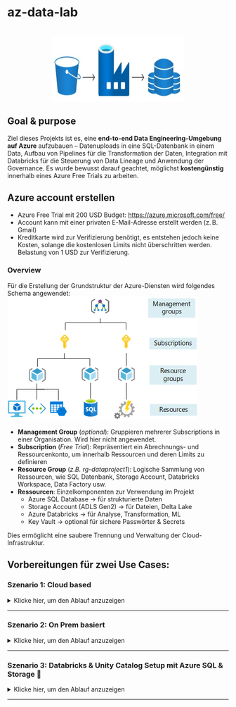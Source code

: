 # az-data-lab

<!-- PROJECT LOGO -->
<br />
<div align="center">
  <a href="">
    <img src="docs/logo.jpg" alt="Logo" width="300" height="150">
  </a>
</div>

## Goal & purpose
Ziel dieses Projekts ist es, eine **end-to-end Data Engineering-Umgebung auf Azure** aufzubauen –  Datenuploads in eine SQL-Datenbank in einem Data, Aufbau von Pipelines für die Transformation der Daten, Integration mit Databricks für die Steuerung von Data Lineage und Anwendung der Governance. Es wurde bewusst darauf geachtet, möglichst **kostengünstig** innerhalb eines Azure Free Trials zu arbeiten.

## Azure account erstellen
- Azure Free Trial mit 200 USD Budget: https://azure.microsoft.com/free/
- Account kann mit einer privaten E-Mail-Adresse erstellt werden (z. B. Gmail)
- Kreditkarte wird zur Verifizierung benötigt, es entstehen jedoch keine Kosten, solange die kostenlosen Limits nicht überschritten werden. Belastung von 1 USD zur Verifizierung.

### Overview
Für die Erstellung der Grundstruktur der Azure-Diensten wird folgendes Schema angewendet:
![Process](docs/scope-levels.png)
- **Management Group** (*optional*): Gruppieren mehrerer Subscriptions in einer Organisation. Wird hier nicht angewendet.
- **Subscription** (*Free Trial*): Repräsentiert ein Abrechnungs- und Ressourcenkonto, um innerhalb  Ressourcen und deren Limits zu definieren
- **Resource Group** (*z.B. rg-dataproject1*): Logische Sammlung von Ressourcen, wie SQL Datenbank, Storage Account, Databricks Workspace, Data Factory usw.
- **Ressourcen**: Einzelkomponenten zur Verwendung im Projekt
  - Azure SQL Database → für strukturierte Daten
  - Storage Account (ADLS Gen2) → für Dateien, Delta Lake
  - Azure Databricks → für Analyse, Transformation, ML
  - Key Vault → optional für sichere Passwörter & Secrets

Dies ermöglicht eine saubere Trennung und Verwaltung der Cloud-Infrastruktur.

## Vorbereitungen für zwei Use Cases:
### Szenario 1: Cloud based

<details>
<summary>Klicke hier, um den Ablauf anzuzeigen</summary>

<br>

- Service: Azure SQL Database
- Tier: Free/Basic (vCore serverless) für Testzwecke
- WICHTIG: Bei der Authentifizierung "SQL authentication" auswählen (nicht Entra ID oder AAD)
- Benutzername/Passwort wird direkt beim Erstellen gesetzt
- Zugriff über Firewall-Regel für eigene IP und Databricks-IP gewährleisten

### Tools

- **ODBC Driver 18 for SQL Server**  
  Download: https://learn.microsoft.com/en-us/sql/connect/odbc/download-odbc-driver-for-sql-server

- **Python 3.11+**
- **Git** für Versionierung
- **Azure CLI** für Skripting: https://learn.microsoft.com/en-us/cli/azure/install-azure-cli

### Python Libraries

```bash
pip install pyodbc pandas sqlalchemy python-dotenv
```

- `sqlalchemy` → für Verbindung zur DB
- `pandas` → für Datenverarbeitung
- `pyodbc` → für direkte SQL-Verbindung
- `dotenv` → für Umgebungsvariablen

---

### Setup Workflow

Ziel: End-to-End-Datenfluss in Azure mit Python aufbauen:

1. **Datenbank erstellen**
2. **Verbindung testen** (`db_connect.py`)
3. **Tabelle erstellen** (`db_create_table.py`)
4. **CSV-Daten laden** (`db_upload_data.py`)
5. **Verifizierung über Azure Portal oder Python**

#### Access

- Das Skript `db_connect.py` testet die Verbindung zur SQL-Datenbank mit Umgebungsvariablen aus `.env`
- Nutzt `pyodbc` für direkten SQL-Zugriff

```python
conn = pyodbc.connect(
    f"DRIVER={{ODBC Driver 18 for SQL Server}};SERVER={server};DATABASE={database};UID={username};PWD={password}"
)
```

#### Create Table

- `db_create_table.py` enthält das `CREATE TABLE`-Statement für die Tabelle `charging_stats`
- Nutzt `pyodbc` um die Tabelle direkt in der Datenbank anzulegen

#### Load Data

- `db_upload_data.py` lädt eine CSV-Datei (`charging_data.csv`) in die zuvor erstellte Tabelle
- Nutzt `pandas` + `sqlalchemy` um bulk insert durchzuführen

```python
df = pd.read_csv("charging_data.csv")
df.to_sql("charging_stats", con=engine, if_exists="append", index=False)
```

#### Verify Deployment

- Im Azure Portal: öffne die SQL-Datenbank → **Query Editor (Preview)**
- Melde dich mit SQL-Login an
- Führe z. B. aus:

```sql
SELECT TOP 10 * FROM charging_stats;
```

- Alternativ: Kontrolle auch möglich via Python/Notebook (`pd.read_sql(...)`)

</details>

---


### Szenario 2: On Prem basiert

<details>
<summary>Klicke hier, um den Ablauf anzuzeigen</summary>

<br>

![Scenario2](docs/scenario2.jpg)

1. **Einrichten der Self-hosted Integration Runtime (SHIR):**
   - Installation und Konfiguration der SHIR auf dem lokalen Server, um eine sichere Verbindung zwischen der lokalen Umgebung und Azure Data Factory herzustellen.

2. **Erstellen eines Linked Services für die lokale SQL Server-Datenbank:**
   - Konfiguration der Verbindungsdetails zur lokalen SQL Server-Datenbank in Azure Data Factory, einschließlich Servername, Datenbankname und Authentifizierungsinformationen.

3. **Erstellen eines Linked Services für Azure Data Lake Storage Gen2:**
   - Einrichtung der Verbindung zu Azure Data Lake Storage Gen2 durch Angabe des Speicherortnamens und der Authentifizierungsdetails.

4. **Erstellen einer Pipeline in Azure Data Factory:**
   - Zusammenstellung einer Pipeline mit einer Copy Data-Aktivität, die die Daten von der lokalen SQL Server-Datenbank in den Azure Data Lake Storage Gen2 überträgt.

5. **Konfigurieren der Copy Data-Aktivität:**
   - Festlegen der Quelle (lokale SQL Server-Datenbank) und des Ziels (Azure Data Lake Storage Gen2), Auswahl der zu kopierenden Tabellen oder Daten und Festlegung des Datenformats für die Speicherung im Data Lake.

6. **Veröffentlichen und Ausführen der Pipeline:**
   - Speichern und Veröffentlichen der erstellten Pipeline und anschließendes Starten der Pipeline, um den Datenübertragungsprozess zu initiieren.

7. **Überwachen der Pipeline-Ausführung:**
   - Verfolgung des Fortschritts und Überprüfung auf Fehler oder Warnungen während der Ausführung der Pipeline über die Monitoring-Funktion in Azure Data Factory.

</details>

---

### Szenario 3: Databricks & Unity Catalog Setup mit Azure SQL & Storage 🚀

<details>
<summary>Klicke hier, um den Ablauf anzuzeigen</summary>

<br>

Dieses Kapitel beschreibt Schritt für Schritt, wie eine Azure SQL-Datenbank mit Databricks (Premium Tier) verknüpft wird, um Daten zu lesen und Unity Catalog zu testen. Ideal für erste praktische Erfahrungen in einer Cloud-Datenumgebung. Source: https://learn.microsoft.com/en-us/azure/databricks/

---

## Voraussetzungen

- Azure Subscription mit Budget (kein Free Trial)
- Zugriff auf das Azure-Portal mit Adminrechten
- Azure SQL-Datenbank & SQL Server
- Azure Storage Account mit **Hierarchical Namespace (HNS)** aktiviert
- Databricks Free Trial mit **Premium Tier** gewählt
- Du bist der Azure **Entra Admin** / Directory Admin

---

## Ressourcen im Projekt

- **SQL Server:** `xxx-cmdb`
- **SQL Datenbank:** `xxx-cmdb/cmdb`
- **Storage Account:** `xxxxdatalake`
- **Virtual Network:** `nw-xxxxxx-xxxx`

---

## Schritt-für-Schritt Anleitung

### 1. Storage Account prüfen (Unity Catalog Voraussetzung)

> Unity Catalog benötigt einen Data Lake Storage mit aktiviertem **Hierarchical Namespace** (ADLS Gen2).

- Gehe in Azure zum Storage `xxxxdatalake`
- Navigiere zu **Configuration**
- **Hierarchical namespace = Enabled**
    - Falls **nicht aktiviert**: neuen Storage Account erstellen (mit HNS!)

---

### 2. Databricks Workspace erstellen (Premium Tier)

- Gehe im Azure-Portal zu "Azure Databricks"
- Wähle:
  - **Pricing Tier:** Premium
  - **Region:** identisch mit SQL & Storage (z. B. Switzerland North)
  - **Resource Group:** gleich wie für andere Ressourcen
- Deployment starten

---

### 3. Unity Catalog einrichten

Source: 
- https://learn.microsoft.com/en-us/azure/databricks/data-governance/unity-catalog/get-started
- https://learn.microsoft.com/en-us/azure/databricks/data-governance/unity-catalog/create-metastore

- Navigiere im Databricks-Workspace zu **Admin Settings > Unity Catalog**
- Klicke **Enable Unity Catalog**
- Folge dem Wizard:
  - Erstelle einen **Metastore**
  - Verknüpfe den Storage Account `xxxxdatalake`
  - Lege dich als **Metastore-Admin** fest

---

### 4. Verbindung zur SQL-Datenbank herstellen (JDBC)

Source: https://learn.microsoft.com/en-us/azure/databricks/connect/storage/tutorial-azure-storage

- Firewall-Regel im SQL Server: IP von Databricks zulassen
- Stelle sicher, dass **SQL Authentication** aktiviert ist
- Beispiel-Notebook:

```python
jdbc_url = "jdbc:sqlserver://xxx-xxxx.database.windows.net:xxxx;database=cmdb"
properties = {
  "user": "dein_user",
  "password": "dein_passwort",
  "driver": "com.microsoft.sqlserver.jdbc.SQLServerDriver"
}

df = spark.read.jdbc(url=jdbc_url, table="dbo.deine_tabelle", properties=properties)
df.display()
```

---

### 5. Daten in Unity Catalog schreiben (Delta Table)

```python
df.write.format("delta").saveAsTable("mein_catalog.mein_schema.cmdb_daten")
```

Damit sind die Daten in einer verwalteten Tabelle verfügbar und per SQL, ML oder BI nutzbar.

---

## Wichtige Hinweise

| Thema                    | Empfehlung                                   |
|-------------------------|-----------------------------------------------|
| Identität               | Unity Catalog setzt Azure Entra ID voraus     |
| Kostenkontrolle         | Single-Node Cluster & Auto-Termination aktiv |
| Rechte & Sicherheit     | Verwende Gruppen für Metastore-Zugriffe       |
| Datenquellen            | Für JDBC-Zugriffe: IP whitelisten & Auth sichern |
| Housekeeping            | Clusternutzung überwachen & ungenutzte Ressourcen löschen |

---

## Fazit

Mit diesem Setup kannst du:

- SQL-Daten in Databricks verarbeiten
- Unity Catalog aktiv testen (Metastore + Data Governance)
- Erste Pipelines oder ML-Anwendungen bauen

</details>

---



